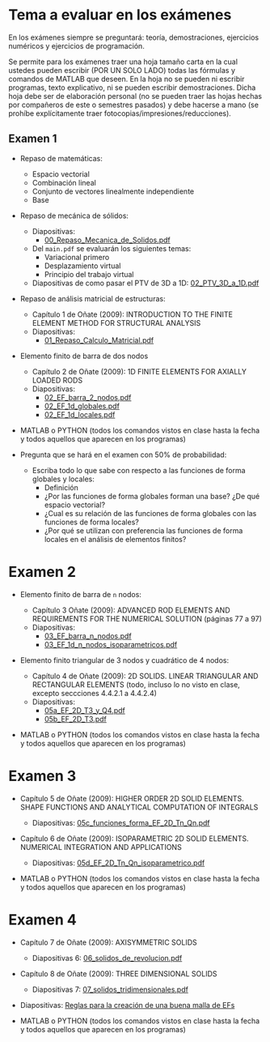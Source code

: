 # Tema a evaluar en los exámenes

En los exámenes siempre se preguntará: teoría, demostraciones, ejercicios numéricos y ejercicios de programación.

Se permite para los exámenes traer una hoja tamaño carta en la cual ustedes pueden escribir (POR UN SOLO LADO) todas las fórmulas y comandos de MATLAB que deseen. En la hoja no se pueden ni escribir programas, texto explicativo, ni se pueden escribir demostraciones. Dicha hoja debe ser de elaboración personal (no se pueden traer las hojas hechas por compañeros de este o semestres pasados) y debe hacerse a mano (se prohíbe explícitamente traer fotocopias/impresiones/reducciones).


## Examen 1
* Repaso de matemáticas:
  * Espacio vectorial
  * Combinación lineal
  * Conjunto de vectores linealmente independiente
  * Base

* Repaso de mecánica de sólidos:
  * Diapositivas: 
     * [00_Repaso_Mecanica_de_Solidos.pdf](../diapositivas/00_Repaso_Mecanica_de_Solidos.pdf)
  * Del `main.pdf` se evaluarán los siguientes temas:
     * Variacional primero
     * Desplazamiento virtual
     * Principio del trabajo virtual
  * Diapositivas de como pasar el PTV de 3D a 1D: [02_PTV_3D_a_1D.pdf](../diapositivas/02_PTV_3D_a_1D.pdf)

* Repaso de análisis matricial de estructuras: 
  * Capítulo 1 de Oñate (2009): INTRODUCTION TO THE FINITE ELEMENT METHOD FOR STRUCTURAL ANALYSIS
  * Diapositivas:
     * [01_Repaso_Calculo_Matricial.pdf](../diapositivas/01_Repaso_Calculo_Matricial.pdf)

* Elemento finito de barra de dos nodos
  * Capítulo 2 de Oñate (2009): 1D FINITE ELEMENTS FOR AXIALLY LOADED RODS
  * Diapositivas: 
     * [02_EF_barra_2_nodos.pdf](../diapositivas/02_EF_barra_2_nodos.pdf)
     * [02_EF_1d_globales.pdf](../diapositivas/02_EF_1d_globales.pdf)
     * [02_EF_1d_locales.pdf](../diapositivas/02_EF_1d_locales.pdf)

* MATLAB o PYTHON (todos los comandos vistos en clase hasta la fecha y todos aquellos que aparecen en los programas)

* Pregunta que se hará en el examen con 50% de probabilidad: 
   * Escriba todo lo que sabe con respecto a las funciones de forma globales y locales:
     * Definición
     * ¿Por las funciones de forma globales forman una base? ¿De qué espacio vectorial?
     * ¿Cual es su relación de las funciones de forma globales con las funciones de forma locales?
     * ¿Por qué se utilizan con preferencia las funciones de forma locales en el análisis de elementos finitos?

# Examen 2
* Elemento finito de barra de `n` nodos:
  * Capítulo 3 Oñate (2009): ADVANCED ROD ELEMENTS AND REQUIREMENTS FOR THE NUMERICAL SOLUTION (páginas 77 a 97)
  * Diapositivas: 
     * [03_EF_barra_n_nodos.pdf](../diapositivas/03_EF_barra_n_nodos.pdf)
     * [03_EF_1d_n_nodos_isoparametricos.pdf](../diapositivas/03_EF_1d_n_nodos_isoparametricos.pdf)

* Elemento finito triangular de 3 nodos y cuadrático de 4 nodos:
  * Capítulo 4 de Oñate (2009): 2D SOLIDS. LINEAR TRIANGULAR AND RECTANGULAR ELEMENTS (todo, incluso lo no visto en clase, excepto seccciones 4.4.2.1 a 4.4.2.4)
  * Diapositivas:
     * [05a_EF_2D_T3_y_Q4.pdf](../diapositivas/05a_EF_2D_T3_y_Q4.pdf)
     * [05b_EF_2D_T3.pdf](../diapositivas/05b_EF_2D_T3.pdf)

* MATLAB o PYTHON (todos los comandos vistos en clase hasta la fecha y todos aquellos que aparecen en los programas)

# Examen 3
* Capítulo 5 de Oñate (2009): HIGHER ORDER 2D SOLID ELEMENTS. SHAPE FUNCTIONS AND ANALYTICAL COMPUTATION OF INTEGRALS
  * Diapositivas: [05c_funciones_forma_EF_2D_Tn_Qn.pdf](../diapositivas/05c_funciones_forma_EF_2D_Tn_Qn.pdf)

* Capítulo 6 de Oñate (2009): ISOPARAMETRIC 2D SOLID ELEMENTS. NUMERICAL INTEGRATION AND APPLICATIONS 
  * Diapositivas: [05d_EF_2D_Tn_Qn_isoparametrico.pdf](../diapositivas/05d_EF_2D_Tn_Qn_isoparametrico.pdf)

* MATLAB o PYTHON (todos los comandos vistos en clase hasta la fecha y todos aquellos que aparecen en los programas)

# Examen 4
* Capítulo 7 de Oñate (2009): AXISYMMETRIC SOLIDS
  * Diapositivas 6: [06_solidos_de_revolucion.pdf](../diapositivas/06_solidos_de_revolucion.pdf)

* Capítulo 8 de Oñate (2009): THREE DIMENSIONAL SOLIDS
  * Diapositivas 7: [07_solidos_tridimensionales.pdf](../diapositivas/07_solidos_tridimensionales.pdf)
  
* Diapositivas: [Reglas para la creación de una buena malla de EFs](../diapositivas/05e_generando_una_buena_malla.pdf)

* MATLAB o PYTHON (todos los comandos vistos en clase hasta la fecha y todos aquellos que aparecen en los programas)
